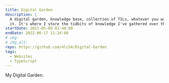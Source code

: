 ```yaml
---
title: Digital Garden
description: |
  A digital garden, knowledge base, collection of TILs, whatever you wanna call
  it. It's where I store the tidbits of knowledge I've gathered over the years.
startDate: 2021-05-09 01:48:00
endDate: 2022-06-17 11:24:00
# img:
# img_alt:
repo: https://github.com/4lch4/Digital-Garden
tags:
  - Websites
  - TypeScript
---
```


My Digital Garden.
